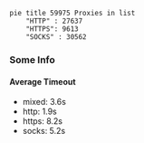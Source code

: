 
```mermaid
pie title 59975 Proxies in list
    "HTTP" : 27637
    "HTTPS": 9613
    "SOCKS" : 30562
```

### Some Info
#### Average Timeout

- mixed: 3.6s
- http: 1.9s
- https: 8.2s
- socks: 5.2s